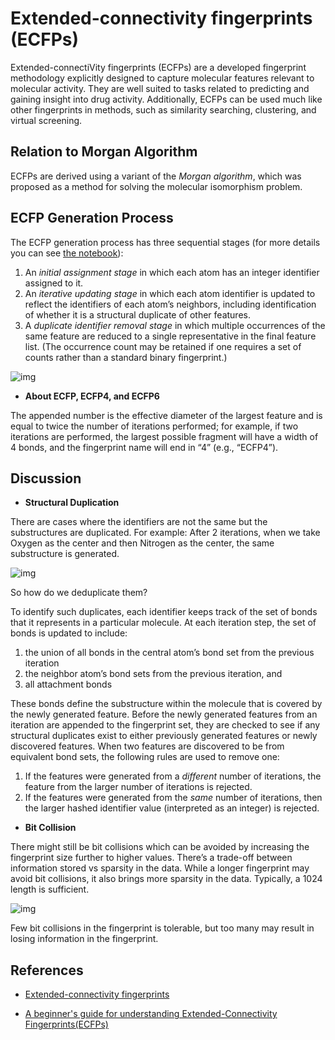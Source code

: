 # Extended-connectivity fingerprints (ECFPs)

Extended-connectiVity fingerprints (ECFPs) are a developed fingerprint methodology explicitly designed to capture molecular features relevant to molecular activity. They are well suited to tasks related to predicting and gaining insight into drug activity. Additionally, ECFPs can be used much like other fingerprints in methods, such as similarity searching, clustering, and virtual screening.



## Relation to Morgan Algorithm

ECFPs are derived using a variant of the *Morgan algorithm*, which was proposed as a method for solving the molecular isomorphism problem.



## ECFP Generation Process

The ECFP generation process has three sequential stages (for more details you can see [the notebook](extended-connectivity_fingerprints.ipynb)):

1. An *initial assignment stage* in which each atom has an integer identifier assigned to it.
2. An *iterative updating stage* in which each atom identifier is updated to reflect the identifiers of each atom’s neighbors, including identification of whether it is a structural duplicate of other features.
3. A *duplicate identifier removal stage* in which multiple occurrences of the same feature are reduced to a single representative in the final feature list. (The occurrence count may be retained if one requires a set of counts rather than a standard binary fingerprint.)

![img](https://chemicbook.com/_images/oxygen-iteration-butyramide.png)



- **About ECFP, ECFP4, and ECFP6**

The appended number is the effective diameter of the largest feature and is equal to twice the number of iterations performed; for example, if two iterations are performed, the largest possible fragment will have a width of 4 bonds, and the fingerprint name will end in “4” (e.g., “ECFP4”).



## Discussion

- **Structural Duplication**

There are cases where the identifiers are not the same but the substructures are duplicated. For example: After 2 iterations, when we take Oxygen as the center and then Nitrogen as the center, the same substructure is generated.

![img](https://chemicbook.com/_images/same-substructure-butyramide.png)

So how do we deduplicate them?

To identify such duplicates, each identifier keeps track of the set of bonds that it represents in a particular molecule. At each iteration step, the set of bonds is updated to include:

1. the union of all bonds in the central atom’s bond set from the previous iteration
2. the neighbor atom’s bond sets from the previous iteration, and
3. all attachment bonds

These bonds define the substructure within the molecule that is covered by the newly generated feature. Before the newly generated features from an iteration are appended to the fingerprint set, they are checked to see if any structural duplicates exist to either previously generated features or newly discovered features. When two features are discovered to be from equivalent bond sets, the following rules are used to remove one:

1. If the features were generated from a *different* number of iterations, the feature from the larger number of iterations is rejected.
2. If the features were generated from the *same* number of iterations, then the larger hashed identifier value (interpreted as an integer) is rejected.



- **Bit Collision**

There might still be bit collisions which can be avoided by increasing the fingerprint size further to higher values. There’s a trade-off between information stored vs sparsity in the data. While a longer fingerprint may avoid bit collisions, it also brings more sparsity in the data. Typically, a 1024 length is sufficient.

 ![img](https://docs.chemaxon.com/display/docs/images/download/attachments/1806332/cfp_generation.png) 

Few bit collisions in the fingerprint is tolerable, but too many may result in losing information in the fingerprint.



## References

- [Extended-connectivity fingerprints](https://pubs.acs.org/doi/abs/10.1021/ci100050t)

- [A beginner's guide for understanding Extended-Connectivity Fingerprints(ECFPs)](https://chemicbook.com/2021/03/25/a-beginners-guide-for-understanding-extended-connectivity-fingerprints.html)

